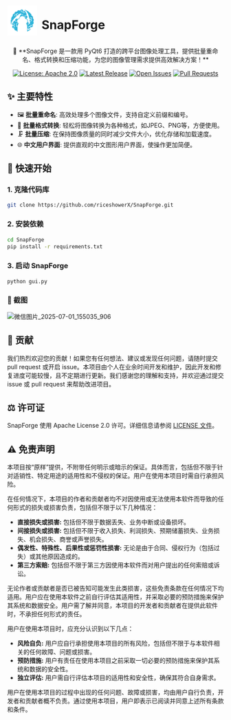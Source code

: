 
<div align="center" style="display: flex; align-items: center;">
  <img src="https://github.com/riceshowerX/picx-images-hosting/raw/master/网站/android-chrome-192x192-1.6wqw9el8i6.webp" alt="Logo" width="70" height="70" style="margin-right: 10px;"> 
  <h1>SnapForge</h1> 
</div>

<p align="center">
  🎨 **SnapForge 是一款用 PyQt6 打造的跨平台图像处理工具，提供批量重命名、格式转换和压缩功能，为您的图像管理需求提供高效解决方案！** 
</p>

<p align="center">
  <a href="https://github.com/riceshowerX/SnapForge/blob/main/LICENSE" target="_blank"><img src="https://img.shields.io/badge/License-Apache%202.0-blue.svg" alt="License: Apache 2.0"></a>
  <a href="https://github.com/riceshowerX/SnapForge/releases/latest" target="_blank"><img src="https://img.shields.io/github/v/release/riceshowerX/SnapForge" alt="Latest Release"></a>
  <a href="https://github.com/riceshowerX/SnapForge/issues" target="_blank"><img src="https://img.shields.io/github/issues/riceshowerX/SnapForge" alt="Open Issues"></a>
  <a href="https://github.com/riceshowerX/SnapForge/pulls" target="_blank"><img src="https://img.shields.io/github/issues-pr/riceshowerX/SnapForge" alt="Pull Requests"></a>
</p>

## ✨ 主要特性

- 🖼️ **批量重命名**: 高效处理多个图像文件，支持自定义前缀和编号。
- 🔄 **批量格式转换**: 轻松将图像转换为各种格式，如JPEG、PNG等，方便使用。
- 🗜️ **批量压缩**: 在保持图像质量的同时减少文件大小，优化存储和加载速度。
- 🌐 **中文用户界面**: 提供直观的中文图形用户界面，使操作更加简便。

## 🚀 快速开始

### 1. 克隆代码库

```bash
git clone https://github.com/riceshowerX/SnapForge.git
```

### 2. 安装依赖

```bash
cd SnapForge
pip install -r requirements.txt
```

### 3. 启动 SnapForge

```bash
python gui.py
```

### 🎨 截图

![微信图片_2025-07-01_155035_906](https://github.com/user-attachments/assets/b9e744a1-0814-4812-8d0f-6432377502c7)


## 🤝 贡献

我们热烈欢迎您的贡献！如果您有任何想法、建议或发现任何问题，请随时提交 pull request 或开启 issue。本项目由个人在业余时间开发和维护，因此开发和修复进度可能较慢，且不定期进行更新。我们感谢您的理解和支持，并欢迎通过提交 issue 或 pull request 来帮助改进项目。

## ⚖️ 许可证

SnapForge 使用 Apache License 2.0 许可。详细信息请参阅 [LICENSE 文件](https://github.com/riceshowerX/SnapForge/blob/main/LICENSE)。

## ⚠️ 免责声明

本项目按“原样”提供，不附带任何明示或暗示的保证。具体而言，包括但不限于针对适销性、特定用途的适用性和不侵权的保证。用户在使用本项目时需自行承担风险。

在任何情况下，本项目的作者和贡献者均不对因使用或无法使用本软件而导致的任何形式的损失或损害负责，包括但不限于以下几种情况：

- **直接损失或损害:** 包括但不限于数据丢失、业务中断或设备损坏。
- **间接损失或损害:** 包括但不限于收入损失、利润损失、预期储蓄损失、业务损失、机会损失、商誉或声誉损失。
- **偶发性、特殊性、后果性或惩罚性损害:** 无论是由于合同、侵权行为（包括过失）或其他原因造成的。
- **第三方索赔:** 包括但不限于第三方因使用本软件而对用户提出的任何索赔或诉讼。

无论作者或贡献者是否已被告知可能发生此类损害，这些免责条款在任何情况下均适用。用户应在使用本软件之前自行评估其适用性，并采取必要的预防措施来保护其系统和数据安全。用户需了解并同意，本项目的开发者和贡献者在提供此软件时，不承担任何形式的责任。

用户在使用本项目时，应充分认识到以下几点：

- **风险自负:** 用户应自行承担使用本项目的所有风险，包括但不限于与本软件相关的任何故障、问题或损害。
- **预防措施:** 用户有责任在使用本项目之前采取一切必要的预防措施来保护其系统和数据的安全性。
- **独立评估:** 用户需自行评估本项目的适用性和安全性，确保其符合自身需求。

用户在使用本项目的过程中出现的任何问题、故障或损害，均由用户自行负责，开发者和贡献者概不负责。通过使用本项目，用户即表示已阅读并同意上述所有条款和条件。

